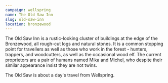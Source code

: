 ```yaml
---
campaign: wellspring
name: The Old Saw Inn
slug: old-saw-inn
location: bronzewood
---
```


The Old Saw Inn is a rustic-looking cluster of buildings at the edge of the Bronzewood, all rough-cut logs and natural stones. It is a common stopping point for travellers as well as those who work in the forest - hunters, trappers, and woodcutters, as well as the occasional wood elf. The current proprietors are a pair of humans named Mika and Michel, who despite their similar appearance insist they are not twins.

The Old Saw is about a day's travel from Wellspring.
